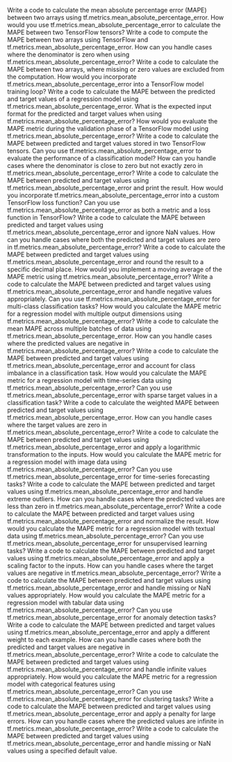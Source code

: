 Write a code to calculate the mean absolute percentage error (MAPE) between two arrays using tf.metrics.mean_absolute_percentage_error.
How would you use tf.metrics.mean_absolute_percentage_error to calculate the MAPE between two TensorFlow tensors?
Write a code to compute the MAPE between two arrays using TensorFlow and tf.metrics.mean_absolute_percentage_error.
How can you handle cases where the denominator is zero when using tf.metrics.mean_absolute_percentage_error?
Write a code to calculate the MAPE between two arrays, where missing or zero values are excluded from the computation.
How would you incorporate tf.metrics.mean_absolute_percentage_error into a TensorFlow model training loop?
Write a code to calculate the MAPE between the predicted and target values of a regression model using tf.metrics.mean_absolute_percentage_error.
What is the expected input format for the predicted and target values when using tf.metrics.mean_absolute_percentage_error?
How would you evaluate the MAPE metric during the validation phase of a TensorFlow model using tf.metrics.mean_absolute_percentage_error?
Write a code to calculate the MAPE between predicted and target values stored in two TensorFlow tensors.
Can you use tf.metrics.mean_absolute_percentage_error to evaluate the performance of a classification model?
How can you handle cases where the denominator is close to zero but not exactly zero in tf.metrics.mean_absolute_percentage_error?
Write a code to calculate the MAPE between predicted and target values using tf.metrics.mean_absolute_percentage_error and print the result.
How would you incorporate tf.metrics.mean_absolute_percentage_error into a custom TensorFlow loss function?
Can you use tf.metrics.mean_absolute_percentage_error as both a metric and a loss function in TensorFlow?
Write a code to calculate the MAPE between predicted and target values using tf.metrics.mean_absolute_percentage_error and ignore NaN values.
How can you handle cases where both the predicted and target values are zero in tf.metrics.mean_absolute_percentage_error?
Write a code to calculate the MAPE between predicted and target values using tf.metrics.mean_absolute_percentage_error and round the result to a specific decimal place.
How would you implement a moving average of the MAPE metric using tf.metrics.mean_absolute_percentage_error?
Write a code to calculate the MAPE between predicted and target values using tf.metrics.mean_absolute_percentage_error and handle negative values appropriately.
Can you use tf.metrics.mean_absolute_percentage_error for multi-class classification tasks?
How would you calculate the MAPE metric for a regression model with multiple output dimensions using tf.metrics.mean_absolute_percentage_error?
Write a code to calculate the mean MAPE across multiple batches of data using tf.metrics.mean_absolute_percentage_error.
How can you handle cases where the predicted values are negative in tf.metrics.mean_absolute_percentage_error?
Write a code to calculate the MAPE between predicted and target values using tf.metrics.mean_absolute_percentage_error and account for class imbalance in a classification task.
How would you calculate the MAPE metric for a regression model with time-series data using tf.metrics.mean_absolute_percentage_error?
Can you use tf.metrics.mean_absolute_percentage_error with sparse target values in a classification task?
Write a code to calculate the weighted MAPE between predicted and target values using tf.metrics.mean_absolute_percentage_error.
How can you handle cases where the target values are zero in tf.metrics.mean_absolute_percentage_error?
Write a code to calculate the MAPE between predicted and target values using tf.metrics.mean_absolute_percentage_error and apply a logarithmic transformation to the inputs.
How would you calculate the MAPE metric for a regression model with image data using tf.metrics.mean_absolute_percentage_error?
Can you use tf.metrics.mean_absolute_percentage_error for time-series forecasting tasks?
Write a code to calculate the MAPE between predicted and target values using tf.metrics.mean_absolute_percentage_error and handle extreme outliers.
How can you handle cases where the predicted values are less than zero in tf.metrics.mean_absolute_percentage_error?
Write a code to calculate the MAPE between predicted and target values using tf.metrics.mean_absolute_percentage_error and normalize the result.
How would you calculate the MAPE metric for a regression model with textual data using tf.metrics.mean_absolute_percentage_error?
Can you use tf.metrics.mean_absolute_percentage_error for unsupervised learning tasks?
Write a code to calculate the MAPE between predicted and target values using tf.metrics.mean_absolute_percentage_error and apply a scaling factor to the inputs.
How can you handle cases where the target values are negative in tf.metrics.mean_absolute_percentage_error?
Write a code to calculate the MAPE between predicted and target values using tf.metrics.mean_absolute_percentage_error and handle missing or NaN values appropriately.
How would you calculate the MAPE metric for a regression model with tabular data using tf.metrics.mean_absolute_percentage_error?
Can you use tf.metrics.mean_absolute_percentage_error for anomaly detection tasks?
Write a code to calculate the MAPE between predicted and target values using tf.metrics.mean_absolute_percentage_error and apply a different weight to each example.
How can you handle cases where both the predicted and target values are negative in tf.metrics.mean_absolute_percentage_error?
Write a code to calculate the MAPE between predicted and target values using tf.metrics.mean_absolute_percentage_error and handle infinite values appropriately.
How would you calculate the MAPE metric for a regression model with categorical features using tf.metrics.mean_absolute_percentage_error?
Can you use tf.metrics.mean_absolute_percentage_error for clustering tasks?
Write a code to calculate the MAPE between predicted and target values using tf.metrics.mean_absolute_percentage_error and apply a penalty for large errors.
How can you handle cases where the predicted values are infinite in tf.metrics.mean_absolute_percentage_error?
Write a code to calculate the MAPE between predicted and target values using tf.metrics.mean_absolute_percentage_error and handle missing or NaN values using a specified default value.